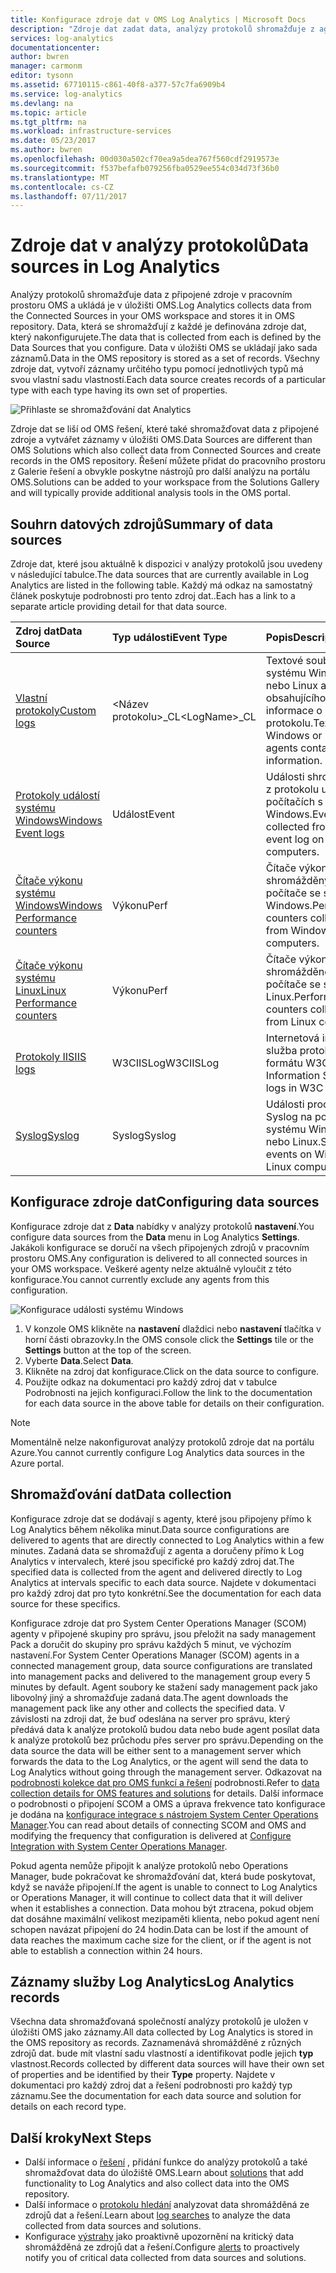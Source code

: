 ```yaml
---
title: Konfigurace zdroje dat v OMS Log Analytics | Microsoft Docs
description: "Zdroje dat zadat data, analýzy protokolů shromažďuje z agentů a dalších připojené zdroje.  Tento článek popisuje základní informace o tom, jak analýzy protokolů používá zdroje dat, vysvětluje podrobnosti o tom, jak je nakonfigurovat a poskytuje k dispozici různé datové zdroje."
services: log-analytics
documentationcenter: 
author: bwren
manager: carmonm
editor: tysonn
ms.assetid: 67710115-c861-40f8-a377-57c7fa6909b4
ms.service: log-analytics
ms.devlang: na
ms.topic: article
ms.tgt_pltfrm: na
ms.workload: infrastructure-services
ms.date: 05/23/2017
ms.author: bwren
ms.openlocfilehash: 00d030a502cf70ea9a5dea767f560cdf2919573e
ms.sourcegitcommit: f537befafb079256fba0529ee554c034d73f36b0
ms.translationtype: MT
ms.contentlocale: cs-CZ
ms.lasthandoff: 07/11/2017
---
```

# <a name="data-sources-in-log-analytics"></a><span data-ttu-id="c34e2-104">Zdroje dat v analýzy protokolů</span><span class="sxs-lookup"><span data-stu-id="c34e2-104">Data sources in Log Analytics</span></span>
<span data-ttu-id="c34e2-105">Analýzy protokolů shromažďuje data z připojené zdroje v pracovním prostoru OMS a ukládá je v úložišti OMS.</span><span class="sxs-lookup"><span data-stu-id="c34e2-105">Log Analytics collects data from the Connected Sources in your OMS workspace and stores it in OMS repository.</span></span>  <span data-ttu-id="c34e2-106">Data, která se shromažďují z každé je definována zdroje dat, který nakonfigurujete.</span><span class="sxs-lookup"><span data-stu-id="c34e2-106">The data that is collected from each is defined by the Data Sources that you configure.</span></span>  <span data-ttu-id="c34e2-107">Data v úložišti OMS se ukládají jako sada záznamů.</span><span class="sxs-lookup"><span data-stu-id="c34e2-107">Data in the OMS repository is stored as a set of records.</span></span>  <span data-ttu-id="c34e2-108">Všechny zdroje dat, vytvoří záznamy určitého typu pomocí jednotlivých typů má svou vlastní sadu vlastností.</span><span class="sxs-lookup"><span data-stu-id="c34e2-108">Each data source creates records of a particular type with each type having its own set of properties.</span></span>

![Přihlaste se shromažďování dat Analytics](./media/log-analytics-data-sources/overview.png)

<span data-ttu-id="c34e2-110">Zdroje dat se liší od OMS řešení, které také shromažďovat data z připojené zdroje a vytvářet záznamy v úložišti OMS.</span><span class="sxs-lookup"><span data-stu-id="c34e2-110">Data Sources are different than OMS Solutions which also collect data from Connected Sources and create records in the OMS repository.</span></span>  <span data-ttu-id="c34e2-111">Řešení můžete přidat do pracovního prostoru z Galerie řešení a obvykle poskytne nástrojů pro další analýzu na portálu OMS.</span><span class="sxs-lookup"><span data-stu-id="c34e2-111">Solutions can be added to your workspace from the Solutions Gallery and will typically provide additional analysis tools in the OMS portal.</span></span>  

## <a name="summary-of-data-sources"></a><span data-ttu-id="c34e2-112">Souhrn datových zdrojů</span><span class="sxs-lookup"><span data-stu-id="c34e2-112">Summary of data sources</span></span>
<span data-ttu-id="c34e2-113">Zdroje dat, které jsou aktuálně k dispozici v analýzy protokolů jsou uvedeny v následující tabulce.</span><span class="sxs-lookup"><span data-stu-id="c34e2-113">The data sources that are currently available in Log Analytics are listed in the following table.</span></span>  <span data-ttu-id="c34e2-114">Každý má odkaz na samostatný článek poskytuje podrobnosti pro tento zdroj dat..</span><span class="sxs-lookup"><span data-stu-id="c34e2-114">Each has a link to a separate article providing detail for that data source.</span></span>

| <span data-ttu-id="c34e2-115">Zdroj dat</span><span class="sxs-lookup"><span data-stu-id="c34e2-115">Data Source</span></span> | <span data-ttu-id="c34e2-116">Typ události</span><span class="sxs-lookup"><span data-stu-id="c34e2-116">Event Type</span></span> | <span data-ttu-id="c34e2-117">Popis</span><span class="sxs-lookup"><span data-stu-id="c34e2-117">Description</span></span> |
|:--- |:--- |:--- |
| [<span data-ttu-id="c34e2-118">Vlastní protokoly</span><span class="sxs-lookup"><span data-stu-id="c34e2-118">Custom logs</span></span>](log-analytics-data-sources-custom-logs.md) |<span data-ttu-id="c34e2-119">\<Název protokolu\>_CL</span><span class="sxs-lookup"><span data-stu-id="c34e2-119">\<LogName\>_CL</span></span> |<span data-ttu-id="c34e2-120">Textové soubory v systému Windows nebo Linux agenty obsahujícího informace o protokolu.</span><span class="sxs-lookup"><span data-stu-id="c34e2-120">Text files on Windows or Linux agents containing log information.</span></span> |
| [<span data-ttu-id="c34e2-121">Protokoly událostí systému Windows</span><span class="sxs-lookup"><span data-stu-id="c34e2-121">Windows Event logs</span></span>](log-analytics-data-sources-windows-events.md) |<span data-ttu-id="c34e2-122">Událost</span><span class="sxs-lookup"><span data-stu-id="c34e2-122">Event</span></span> |<span data-ttu-id="c34e2-123">Události shromážděné z protokolu událostí na počítačích s Windows.</span><span class="sxs-lookup"><span data-stu-id="c34e2-123">Events collected from the event log on Windows computers.</span></span> |
| [<span data-ttu-id="c34e2-124">Čítače výkonu systému Windows</span><span class="sxs-lookup"><span data-stu-id="c34e2-124">Windows Performance counters</span></span>](log-analytics-data-sources-performance-counters.md) |<span data-ttu-id="c34e2-125">Výkonu</span><span class="sxs-lookup"><span data-stu-id="c34e2-125">Perf</span></span> |<span data-ttu-id="c34e2-126">Čítače výkonu shromážděných z počítače se systémem Windows.</span><span class="sxs-lookup"><span data-stu-id="c34e2-126">Performance counters collected from Windows computers.</span></span> |
| [<span data-ttu-id="c34e2-127">Čítače výkonu systému Linux</span><span class="sxs-lookup"><span data-stu-id="c34e2-127">Linux Performance counters</span></span>](log-analytics-data-sources-performance-counters.md) |<span data-ttu-id="c34e2-128">Výkonu</span><span class="sxs-lookup"><span data-stu-id="c34e2-128">Perf</span></span> |<span data-ttu-id="c34e2-129">Čítače výkonu shromážděné z počítače se systémem Linux.</span><span class="sxs-lookup"><span data-stu-id="c34e2-129">Performance counters collected from Linux computers.</span></span> |
| [<span data-ttu-id="c34e2-130">Protokoly IIS</span><span class="sxs-lookup"><span data-stu-id="c34e2-130">IIS logs</span></span>](log-analytics-data-sources-iis-logs.md) |<span data-ttu-id="c34e2-131">W3CIISLog</span><span class="sxs-lookup"><span data-stu-id="c34e2-131">W3CIISLog</span></span> |<span data-ttu-id="c34e2-132">Internetová informační služba protokoly ve formátu W3C.</span><span class="sxs-lookup"><span data-stu-id="c34e2-132">Internet Information Services logs in W3C format.</span></span> |
| [<span data-ttu-id="c34e2-133">Syslog</span><span class="sxs-lookup"><span data-stu-id="c34e2-133">Syslog</span></span>](log-analytics-data-sources-syslog.md) |<span data-ttu-id="c34e2-134">Syslog</span><span class="sxs-lookup"><span data-stu-id="c34e2-134">Syslog</span></span> |<span data-ttu-id="c34e2-135">Události procesu Syslog na počítačích systému Windows nebo Linux.</span><span class="sxs-lookup"><span data-stu-id="c34e2-135">Syslog events on Windows or Linux computers.</span></span> |

## <a name="configuring-data-sources"></a><span data-ttu-id="c34e2-136">Konfigurace zdroje dat</span><span class="sxs-lookup"><span data-stu-id="c34e2-136">Configuring data sources</span></span>
<span data-ttu-id="c34e2-137">Konfigurace zdroje dat z **Data** nabídky v analýzy protokolů **nastavení**.</span><span class="sxs-lookup"><span data-stu-id="c34e2-137">You configure data sources from the **Data** menu in Log Analytics **Settings**.</span></span>  <span data-ttu-id="c34e2-138">Jakákoli konfigurace se doručí na všech připojených zdrojů v pracovním prostoru OMS.</span><span class="sxs-lookup"><span data-stu-id="c34e2-138">Any configuration is delivered to all connected sources in your OMS workspace.</span></span>  <span data-ttu-id="c34e2-139">Veškeré agenty nelze aktuálně vyloučit z této konfigurace.</span><span class="sxs-lookup"><span data-stu-id="c34e2-139">You cannot currently exclude any agents from this configuration.</span></span>

![Konfigurace události systému Windows](./media/log-analytics-data-sources/configure-events.png)

1. <span data-ttu-id="c34e2-141">V konzole OMS klikněte na **nastavení** dlaždici nebo **nastavení** tlačítka v horní části obrazovky.</span><span class="sxs-lookup"><span data-stu-id="c34e2-141">In the OMS console click the **Settings** tile or the **Settings** button at the top of the screen.</span></span>
2. <span data-ttu-id="c34e2-142">Vyberte **Data**.</span><span class="sxs-lookup"><span data-stu-id="c34e2-142">Select **Data**.</span></span>
3. <span data-ttu-id="c34e2-143">Klikněte na zdroj dat konfigurace.</span><span class="sxs-lookup"><span data-stu-id="c34e2-143">Click on the data source to configure.</span></span>
4. <span data-ttu-id="c34e2-144">Použijte odkaz na dokumentaci pro každý zdroj dat v tabulce Podrobnosti na jejich konfiguraci.</span><span class="sxs-lookup"><span data-stu-id="c34e2-144">Follow the link to the documentation for each data source in the above table for details on their configuration.</span></span>

> [!NOTE]
> <span data-ttu-id="c34e2-145">Momentálně nelze nakonfigurovat analýzy protokolů zdroje dat na portálu Azure.</span><span class="sxs-lookup"><span data-stu-id="c34e2-145">You cannot currently configure Log Analytics data sources in the Azure portal.</span></span>

## <a name="data-collection"></a><span data-ttu-id="c34e2-146">Shromažďování dat</span><span class="sxs-lookup"><span data-stu-id="c34e2-146">Data collection</span></span>
<span data-ttu-id="c34e2-147">Konfigurace zdroje dat se dodávají s agenty, které jsou připojeny přímo k Log Analytics během několika minut.</span><span class="sxs-lookup"><span data-stu-id="c34e2-147">Data source configurations are delivered to agents that are directly connected to Log Analytics within a few minutes.</span></span>  <span data-ttu-id="c34e2-148">Zadaná data se shromažďují z agenta a doručeny přímo k Log Analytics v intervalech, které jsou specifické pro každý zdroj dat.</span><span class="sxs-lookup"><span data-stu-id="c34e2-148">The specified data is collected from the agent and delivered directly to Log Analytics at intervals specific to each data source.</span></span>  <span data-ttu-id="c34e2-149">Najdete v dokumentaci pro každý zdroj dat pro tyto konkrétní.</span><span class="sxs-lookup"><span data-stu-id="c34e2-149">See the documentation for each data source for these specifics.</span></span>

<span data-ttu-id="c34e2-150">Konfigurace zdroje dat pro System Center Operations Manager (SCOM) agenty v připojené skupiny pro správu, jsou přeložit na sady management Pack a doručit do skupiny pro správu každých 5 minut, ve výchozím nastavení.</span><span class="sxs-lookup"><span data-stu-id="c34e2-150">For System Center Operations Manager (SCOM) agents in a connected management group, data source configurations are translated into management packs and delivered to the management group every 5 minutes by default.</span></span>  <span data-ttu-id="c34e2-151">Agent soubory ke stažení sady management pack jako libovolný jiný a shromažďuje zadaná data.</span><span class="sxs-lookup"><span data-stu-id="c34e2-151">The agent downloads the management pack like any other and collects the specified data.</span></span> <span data-ttu-id="c34e2-152">V závislosti na zdroji dat, že buď odeslána na server pro správu, který předává data k analýze protokolů budou data nebo bude agent posílat data k analýze protokolů bez průchodu přes server pro správu.</span><span class="sxs-lookup"><span data-stu-id="c34e2-152">Depending on the data source the data will be either sent to a management server which forwards the data to the Log Analytics, or the agent will send the data to Log Analytics without going through the management server.</span></span> <span data-ttu-id="c34e2-153">Odkazovat na [podrobnosti kolekce dat pro OMS funkcí a řešení](log-analytics-add-solutions.md#data-collection-details) podrobnosti.</span><span class="sxs-lookup"><span data-stu-id="c34e2-153">Refer to [data collection details for OMS features and solutions](log-analytics-add-solutions.md#data-collection-details) for details.</span></span>  <span data-ttu-id="c34e2-154">Další informace o podrobnosti o připojení SCOM a OMS a úprava frekvence tato konfigurace je dodána na [konfigurace integrace s nástrojem System Center Operations Manager](log-analytics-om-agents.md).</span><span class="sxs-lookup"><span data-stu-id="c34e2-154">You can read about details of connecting SCOM and OMS and modifying the frequency that configuration is delivered at [Configure Integration with System Center Operations Manager](log-analytics-om-agents.md).</span></span>

<span data-ttu-id="c34e2-155">Pokud agenta nemůže připojit k analýze protokolů nebo Operations Manager, bude pokračovat ke shromažďování dat, která bude poskytovat, když se naváže připojení.</span><span class="sxs-lookup"><span data-stu-id="c34e2-155">If the agent is unable to connect to Log Analytics or Operations Manager, it will continue to collect data that it will deliver when it establishes a connection.</span></span>  <span data-ttu-id="c34e2-156">Data mohou být ztracena, pokud objem dat dosáhne maximální velikost mezipaměti klienta, nebo pokud agent není schopen navázat připojení do 24 hodin.</span><span class="sxs-lookup"><span data-stu-id="c34e2-156">Data can be lost if the amount of data reaches the maximum cache size for the client, or if the agent is not able to establish a connection within 24 hours.</span></span>

## <a name="log-analytics-records"></a><span data-ttu-id="c34e2-157">Záznamy služby Log Analytics</span><span class="sxs-lookup"><span data-stu-id="c34e2-157">Log Analytics records</span></span>
<span data-ttu-id="c34e2-158">Všechna data shromažďovaná společností analýzy protokolů je uložen v úložišti OMS jako záznamy.</span><span class="sxs-lookup"><span data-stu-id="c34e2-158">All data collected by Log Analytics is stored in the OMS repository as records.</span></span>  <span data-ttu-id="c34e2-159">Zaznamenává shromážděné z různých zdrojů dat. bude mít vlastní sadu vlastností a identifikovat podle jejich **typ** vlastnost.</span><span class="sxs-lookup"><span data-stu-id="c34e2-159">Records collected by different data sources will have their own set of properties and be identified by their **Type** property.</span></span>  <span data-ttu-id="c34e2-160">Najdete v dokumentaci pro každý zdroj dat a řešení podrobnosti pro každý typ záznamu.</span><span class="sxs-lookup"><span data-stu-id="c34e2-160">See the documentation for each data source and solution for details on each record type.</span></span>

## <a name="next-steps"></a><span data-ttu-id="c34e2-161">Další kroky</span><span class="sxs-lookup"><span data-stu-id="c34e2-161">Next Steps</span></span>
* <span data-ttu-id="c34e2-162">Další informace o [řešení](log-analytics-add-solutions.md) , přidání funkce do analýzy protokolů a také shromažďovat data do úložiště OMS.</span><span class="sxs-lookup"><span data-stu-id="c34e2-162">Learn about [solutions](log-analytics-add-solutions.md) that add functionality to Log Analytics and also collect data into the OMS repository.</span></span>
* <span data-ttu-id="c34e2-163">Další informace o [protokolu hledání](log-analytics-log-searches.md) analyzovat data shromážděná ze zdrojů dat a řešení.</span><span class="sxs-lookup"><span data-stu-id="c34e2-163">Learn about [log searches](log-analytics-log-searches.md) to analyze the data collected from data sources and solutions.</span></span>  
* <span data-ttu-id="c34e2-164">Konfigurace [výstrahy](log-analytics-alerts.md) jako proaktivně upozornění na kritický data shromážděná ze zdrojů dat a řešení.</span><span class="sxs-lookup"><span data-stu-id="c34e2-164">Configure [alerts](log-analytics-alerts.md) to proactively notify you of critical data collected from data sources and solutions.</span></span>
